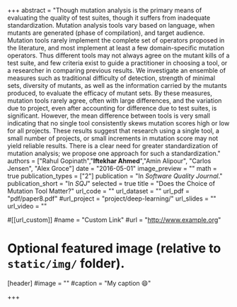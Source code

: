 +++
abstract = "Though mutation analysis is the primary means of evaluating the quality of test suites, though it suffers from inadequate standardization. Mutation analysis tools vary based on language, when mutants are generated (phase of compilation), and target audience. Mutation tools rarely implement the complete set of operators proposed in the literature, and most implement at least a few domain-specific mutation operators. Thus different tools may not always agree on the mutant kills of a test suite, and few criteria exist to guide a practitioner in choosing a tool, or a researcher in comparing previous results. We investigate an ensemble of measures such as traditional difficulty of detection, strength of minimal sets, diversity of mutants, as well as the information carried by the mutants produced, to evaluate the efficacy of mutant sets. By these measures, mutation tools rarely agree, often with large differences, and the variation due to project, even after accounting for difference due to test suites, is significant. However, the mean difference between tools is very small indicating that no single tool consistently skews mutation scores high or low for all projects. These results suggest that research using a single tool, a small number of projects, or small increments in mutation score may not yield reliable results. There is a clear need for greater standardization of mutation analysis; we propose one approach for such a standardization."
authors = ["Rahul Gopinath","<b>Iftekhar Ahmed</b>","Amin Alipour", "Carlos Jensen", "Alex Groce"]
date = "2016-05-01"
image_preview = ""
math = true
publication_types = ["2"]
publication = "In *Software Quality Journal*."
publication_short = "In *SQJ*"
selected = true
title = "Does the Choice of Mutation Tool Matter?"
url_code = ""
url_dataset = ""
url_pdf = "pdf/paper8.pdf"
#url_project = "project/deep-learning/"
url_slides = ""
url_video = ""

#[[url_custom]]
#name = "Custom Link"
#url = "http://www.example.org"

# Optional featured image (relative to `static/img/` folder).
[header]
#image = ""
#caption = "My caption :smile:"

+++

